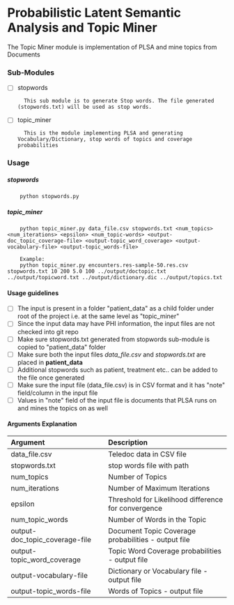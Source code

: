 # Probabilistic Latent Semantic Analysis and Topic Miner
The Topic Miner module is implementation of PLSA and mine topics from Documents

### Sub-Modules
- [ ] stopwords

        This sub module is to generate Stop words. The file generated (stopwords.txt) will be used as stop words.
- [ ] topic_miner

        This is the module implementing PLSA and generating Vocabulary/Dictionary, stop words of topics and coverage probabilities
        
### Usage
##### stopwords
        python stopwords.py
##### topic_miner
        python topic_miner.py data_file.csv stopwords.txt <num_topics> <num_iterations> <epsilon> <num_topic-words> <output-doc_topic_coverage-file> <output-topic_word_coverage> <output-vocabulary-file> <output-topic_words-file>
        
        Example:
        python topic_miner.py encounters.res-sample-50.res.csv stopwords.txt 10 200 5.0 100 ../output/doctopic.txt ../output/topicword.txt ../output/dictionary.dic ../output/topics.txt

#### Usage guidelines
- [ ] The input is present in a folder "patient_data" as a child folder under root of the project i.e. at the same level as "topic_miner"
- [ ] Since the input data may have PHI information, the input files are not checked into git repo
- [ ] Make sure stopwords.txt generated from stopwords sub-module is copied to "patient_data" folder
- [ ] Make sure both the input files *data_file.csv* and *stopwords.txt* are placed in **patient_data**
- [ ] Additional stopwords such as patient, treatment etc.. can be added to the file once generated
- [ ] Make sure the input file (data_file.csv) is in CSV format and it has "note" field/column in the input file
- [ ] Values in "note" field of the input file is documents that PLSA runs on and mines the topics on as well

#### Arguments Explanation
| Argument | Description |
|:-------- |:-----------|
| data_file.csv  | Teledoc data in CSV file      |
| stopwords.txt     | stop words file with path       |
| num_topics   | Number of Topics |
| num_iterations | Number of Maximum Iterations |
| epsilon | Threshold for Likelihood difference for convergence |
| num_topic_words | Number of Words in the Topic |
| output-doc_topic_coverage-file | Document Topic Coverage probabilities - output file |
| output-topic_word_coverage | Topic Word Coverage probabilities - output file |
| output-vocabulary-file | Dictionary or Vocabulary file - output file |
| output-topic_words-file | Words of Topics - output file |